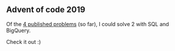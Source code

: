 Advent of code 2019
---

Of the [4 published problems](https://adventofcode.com/2019/) (so far), I could solve 2 with SQL and BigQuery.

Check it out :)
